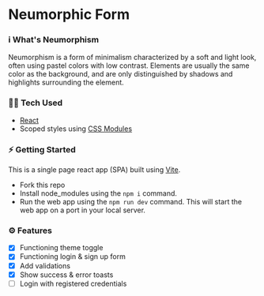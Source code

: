 # Neumorphic Form

### ℹ️ What's Neumorphism
Neumorphism is a form of minimalism characterized by a soft and light look, often using pastel colors with low contrast. Elements are usually the same color as the background, and are only distinguished by shadows and highlights surrounding the element.

### 👨‍💻 Tech Used
- [React](https://react.dev/)
- Scoped styles using [CSS Modules](https://github.com/css-modules/css-modules)


### ⚡️ Getting Started
This is a single page react app (SPA) built using [Vite](https://vitejs.dev/).
- Fork this repo
- Install node_modules using the ```npm i``` command.
- Run the web app using the ```npm run dev``` command.
This will start the web app on a port in your local server.

### ⚙️ Features
- [x] Functioning theme toggle
- [x] Functioning login & sign up form
- [x] Add validations
- [x] Show success & error toasts
- [ ] Login with registered credentials